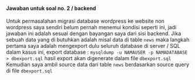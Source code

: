 #### Jawaban untuk soal no. 2 / backend
Untuk permasalahan migrasi database wordpress ke website non wordpress saya sendiri belum pernah menemui kondisi seperti ini, jadi jawaban ini adalah sesuai dengan bayangan saya dari sisi backend. Jika sebuah data yang di butuhkan adalah misal data di table ```news``` maka langkah pertama saya adalah mengexport dulu seluruh database di server / SQL dalam kasus ini, 
export database : ```mysqldump -u NAMAUSER -p NAMADATABASE > dbexport.sql``` hasil export akan digenerate dalam file ```dbexport.sql```  
Kemudian saya ambil source data dari table ```news``` berdasarkan source query di file ```dbexport.sql```